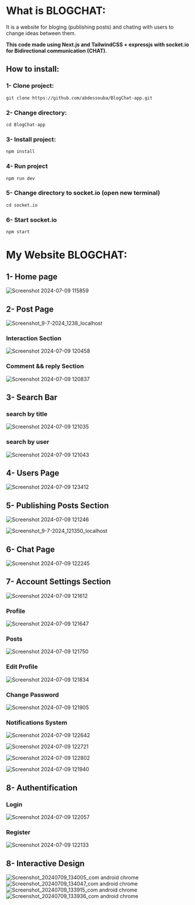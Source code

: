 # What is BLOGCHAT:
It is a website for bloging (publishing posts) and chating with users to change ideas between them.

**This code made using Next.js and TailwindCSS + expressjs with socket.io for Bidirectional communication (CHAT).**

## How to install:
### 1- Clone project:
`git clone https://github.com/abdessouba/BlogChat-app.git`

### 2- Change directory:
`cd BlogChat-app`

### 3- Install project:
`npm install`

### 4- Run project
`npm run dev`

### 5- Change directory to socket.io (open new terminal)
`cd socket.io`

### 6- Start socket.io
`npm start`

# My Website BLOGCHAT:
## 1- Home page
![Screenshot 2024-07-09 115859](https://github.com/abdessouba/BlogChat-app/assets/160285551/aee89cb4-82db-410d-a88a-2101f36ebe3e)


## 2- Post Page
![Screenshot_9-7-2024_1238_localhost](https://github.com/abdessouba/BlogChat-app/assets/160285551/64fa313b-add2-43b5-9a67-6eee21b7de95)

### Interaction Section
![Screenshot 2024-07-09 120458](https://github.com/abdessouba/BlogChat-app/assets/160285551/b82c099f-e304-4cca-a768-304538f08cdb)

### Comment && reply Section
![Screenshot 2024-07-09 120837](https://github.com/abdessouba/BlogChat-app/assets/160285551/634e2018-aeda-43db-a5c8-f95dbf1e9389)


## 3- Search Bar
### search by title
![Screenshot 2024-07-09 121035](https://github.com/abdessouba/BlogChat-app/assets/160285551/9c2e3e7e-c1e9-4499-939d-cc0ff70757f5)

### search by user
![Screenshot 2024-07-09 121043](https://github.com/abdessouba/BlogChat-app/assets/160285551/6b73a302-88b6-4657-8420-739cbb97cc77)


## 4- Users Page
![Screenshot 2024-07-09 123412](https://github.com/abdessouba/BlogChat-app/assets/160285551/8fb28748-31c6-4461-8bc1-8e8c0f8fe285)


## 5- Publishing Posts Section
![Screenshot 2024-07-09 121246](https://github.com/abdessouba/BlogChat-app/assets/160285551/1ee8efc3-8ec6-4a41-9ac1-8e7814117923)

![Screenshot_9-7-2024_121350_localhost](https://github.com/abdessouba/BlogChat-app/assets/160285551/e37fc0ef-a7b2-4d90-8801-125dd082a73e)


## 6- Chat Page
![Screenshot 2024-07-09 122245](https://github.com/abdessouba/BlogChat-app/assets/160285551/94ce3458-7533-43f7-a404-291ce83bf458)

## 7- Account Settings Section
![Screenshot 2024-07-09 121612](https://github.com/abdessouba/BlogChat-app/assets/160285551/f0c3102a-8ddb-428b-9ff4-383bdd3b8dc9)

### Profile
![Screenshot 2024-07-09 121647](https://github.com/abdessouba/BlogChat-app/assets/160285551/6ad51ec7-c91a-493f-a0f3-146f4c447922)

### Posts
![Screenshot 2024-07-09 121750](https://github.com/abdessouba/BlogChat-app/assets/160285551/7e731d9e-0bad-4db8-9634-960e64fd2db9)

### Edit Profile
![Screenshot 2024-07-09 121834](https://github.com/abdessouba/BlogChat-app/assets/160285551/286bb721-e4a8-4310-bd72-892ee5935bad)

### Change Password
![Screenshot 2024-07-09 121905](https://github.com/abdessouba/BlogChat-app/assets/160285551/0693b0ab-feb1-4f72-9216-eceded3d1731)

### Notifications System

![Screenshot 2024-07-09 122642](https://github.com/abdessouba/BlogChat-app/assets/160285551/9b6e57a6-74df-466a-828f-4fbe24efdd87)

![Screenshot 2024-07-09 122721](https://github.com/abdessouba/BlogChat-app/assets/160285551/bd5ee27a-e447-460a-b8d3-0bf58b207ae6)

![Screenshot 2024-07-09 122802](https://github.com/abdessouba/BlogChat-app/assets/160285551/49b5dacd-7b6d-41da-af6e-e0765c21fc43)

![Screenshot 2024-07-09 121940](https://github.com/abdessouba/BlogChat-app/assets/160285551/c2d9d660-880b-4ee9-a2c1-892a2b6837c8)


## 8- Authentification
### Login
![Screenshot 2024-07-09 122057](https://github.com/abdessouba/BlogChat-app/assets/160285551/b9a4ba42-c205-45de-80f0-c8b2b1af1f3f)

### Register
![Screenshot 2024-07-09 122133](https://github.com/abdessouba/BlogChat-app/assets/160285551/2c9100fe-5b6e-480c-99d3-da9427834bac)

## 8- Interactive Design
![Screenshot_20240709_134005_com android chrome](https://github.com/abdessouba/BlogChat-app/assets/160285551/4000221f-63a6-4236-8190-e76549625b2d)![Screenshot_20240709_134047_com android chrome](https://github.com/abdessouba/BlogChat-app/assets/160285551/0eabe78c-e093-4fa2-b4a2-2c6ed5e4351c)![Screenshot_20240709_133915_com android chrome](https://github.com/abdessouba/BlogChat-app/assets/160285551/e6dd2ebb-0318-492a-aa5e-540eeee5878c)![Screenshot_20240709_133936_com android chrome](https://github.com/abdessouba/BlogChat-app/assets/160285551/0f52345d-78a9-4da4-bf43-841de7927e6d)

